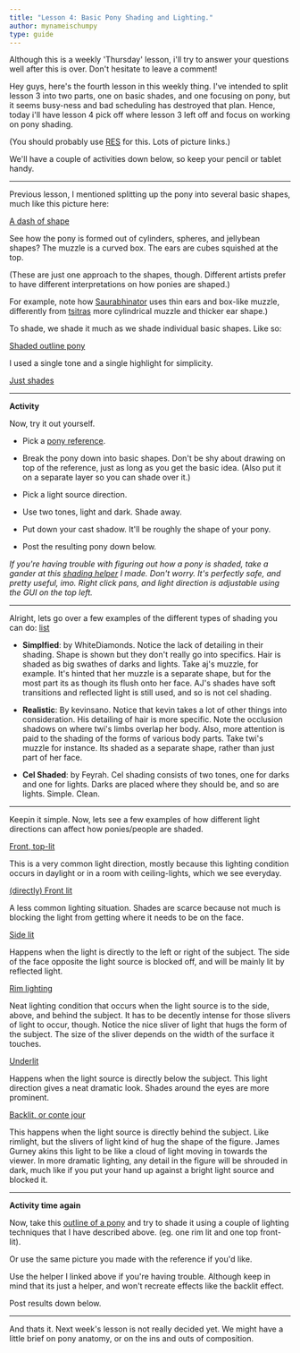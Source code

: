 ```yaml
---
title: "Lesson 4: Basic Pony Shading and Lighting."
author: mynameischumpy
type: guide
---
```

Although this is a weekly 'Thursday' lesson, i'll try to answer your questions well after this is over. Don't hesitate to leave a comment!

Hey guys, here's the fourth lesson in this weekly thing. I've intended to split lesson 3 into two parts, one on basic shades, and one focusing on pony, but it seems busy-ness and bad scheduling has destroyed that plan. Hence, today i'll have lesson 4 pick off where lesson 3 left off and focus on working on pony shading.

(You should probably use [RES](http://redditenhancementsuite.com/) for this. Lots of picture links.)

We'll have a couple of activities down below, so keep your pencil or tablet handy.

<!-- [](https://www.reddit.com/sp) -->

-----

Previous lesson, I mentioned splitting up the pony into several basic shapes, much like this picture here:

[A dash of shape](http://i.imgur.com/E2nmL.jpg)

See how the pony is formed out of cylinders, spheres, and jellybean shapes? The muzzle is a curved box. The ears are cubes squished at the top.

(These are just one approach to the shapes, though. Different artists prefer to have different interpretations on how ponies are shaped.)

For example, note how [Saurabhinator](http://saurabhinator.deviantart.com/art/Teen-Rarity-306903034) uses thin ears and box-like muzzle, differently from [tsitras](http://tsitra360.deviantart.com/art/Flutter-of-Kindness-319280067) more cylindrical muzzle and thicker ear shape.)

To shade, we shade it much as we shade individual basic shapes. Like so:

[Shaded outline pony](http://i.imgur.com/pyffa.jpg)

I used a single tone and a single highlight for simplicity.

[Just shades](http://i.imgur.com/4kZ2D.jpg)

-----

**Activity**

Now, try it out yourself.

-   Pick a [pony reference](http://ponyreference.booru.org/index.php?page=post&s=list&tags=all).

-   Break the pony down into basic shapes. Don't be shy about drawing on top of the reference, just as long as you get the basic idea. (Also put it on a separate layer so you can shade over it.)

-   Pick a light source direction.

-   Use two tones, light and dark. Shade away.

-   Put down your cast shadow. It'll be roughly the shape of your pony.

-   Post the resulting pony down below.

_If you're having trouble with figuring out how a pony is shaded, take a gander at this _[_shading helper_](https://www.dropbox.com/s/6dodc7mn0nqqnfo/flexe.zip)_ I made. Don't worry. It's perfectly safe, and pretty useful, imo. Right click pans, and light direction is adjustable using the GUI on the top left._

-----

Alright, lets go over a few examples of the different types of shading you can do: [list](http://i.imgur.com/GHAZ7.jpg)

-   **Simplfied**: by WhiteDiamonds. Notice the lack of detailing in their shading. Shape is shown but they don't really go into specifics. Hair is shaded as big swathes of darks and lights. Take aj's muzzle, for example. It's hinted that her muzzle is a separate shape, but for the most part its as though its flush onto her face. AJ's shades have soft transitions and reflected light is still used, and so is not cel shading.

-   **Realistic**: By kevinsano. Notice that kevin takes a lot of other things into consideration. His detailing of hair is more specific. Note the occlusion shadows on where twi's limbs overlap her body. Also, more attention is paid to the shading of the forms of various body parts. Take twi's muzzle for instance. Its shaded as a separate shape, rather than just part of her face.

-   **Cel Shaded**: by Feyrah. Cel shading consists of two tones, one for darks and one for lights. Darks are placed where they should be, and so are lights. Simple. Clean.

<!-- [](https://www.reddit.com/derpwizard "It might sound like i'm biased towards more realistic shading, but every shading style is fine, and it doesn't really matter what type of shading you wish to employ. Whatever works best for you works.") -->

<!-- [](https://www.reddit.com/sp) -->

-----

Keepin it simple. Now, lets see a few examples of how different light directions can affect how ponies/people are shaded.

[Front, top-lit](http://i.imgur.com/BKNKj.jpg)

This is a very common light direction, mostly because this lighting condition occurs in daylight or in a room with ceiling-lights, which we see everyday.

[(directly) Front lit](http://i.imgur.com/IfJCD.jpg)

A less common lighting situation. Shades are scarce because not much is blocking the light from getting where it needs to be on the face.

[Side lit](http://i.imgur.com/OghMc.jpg)

Happens when the light is directly to the left or right of the subject. The side of the face opposite the light source is blocked off, and will be mainly lit by reflected light.

[Rim lighting](http://i.imgur.com/f81Wl.jpg)

Neat lighting condition that occurs when the light source is to the side, above, and behind the subject. It has to be decently intense for those slivers of light to occur, though. Notice the nice sliver of light that hugs the form of the subject. The size of the sliver depends on the width of the surface it touches.

[Underlit](http://i.imgur.com/yMHgH.jpg)

Happens when the light source is directly below the subject. This light direction gives a neat dramatic look. Shades around the eyes are more prominent.

[Backlit, or conte jour](http://i.imgur.com/nhbF4.jpg)

This happens when the light source is directly behind the subject. Like rimlight, but the slivers of light kind of hug the shape of the figure. James Gurney akins this light to be like a cloud of light moving in towards the viewer. In more dramatic lighting, any detail in the figure will be shrouded in dark, much like if you put your hand up against a bright light source and blocked it.

-----

**Activity time again**

Now, take this [outline of a pony](http://i.imgur.com/cKyrD.jpg) and try to shade it using a couple of lighting techniques that I have described above. (eg. one rim lit and one top front-lit).

Or use the same picture you made with the reference if you'd like.

Use the helper I linked above if you're having trouble. Although keep in mind that its just a helper, and won't recreate effects like the backlit effect.

Post results down below.

-----

And thats it. Next week's lesson is not really decided yet. We might have a little brief on pony anatomy, or on the ins and outs of composition.